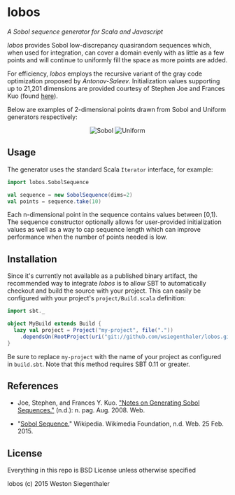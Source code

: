 # lobos
*A Sobol sequence generator for Scala and Javascript*

*lobos* provides Sobol low-discrepancy quasirandom sequences which, when used for integration, can cover a domain evenly with as little as a few points and will continue to uniformly fill the space as more points are added.

For efficiency, *lobos* employs the recursive variant of the gray code optimization proposed by *Antonov-Saleev*.  Initialization values supporting up to 21,201 dimensions are provided courtesy of Stephen Joe and Frances Kuo (found [here](http://web.maths.unsw.edu.au/~fkuo/sobol)).

Below are examples of 2-dimensional points drawn from Sobol and Uniform generators respectively:
<p align="center">
  <img src="http://wsiegenthaler.github.io/lobos/sobol.png" alt="Sobol">
  <img src="http://wsiegenthaler.github.io/lobos/uniform.png" alt="Uniform">
</p>

## Usage

The generator uses the standard Scala ```Iterator``` interface, for example:
```scala
import lobos.SobolSequence

val sequence = new SobolSequence(dims=2)
val points = sequence.take(10)
```
Each n-dimensional point in the sequence contains values between [0,1).  The sequence constructor optionally allows for user-provided initialization values as well as a way to cap sequence length which can improve performance when the number of points needed is low.

## Installation

Since it's currently not available as a published binary artifact, the recommended way to integrate *lobos* is to allow SBT to automatically checkout and build the source with your project.  This can easily be configured with your project's ```project/Build.scala``` definition:

```scala
import sbt._

object MyBuild extends Build {
  lazy val project = Project("my-project", file("."))
    .dependsOn(RootProject(uri("git://github.com/wsiegenthaler/lobos.git")))
}
```
Be sure to replace ```my-project``` with the name of your project as configured in ```build.sbt```.  Note that this method requires SBT 0.11 or greater.

## References

* Joe, Stephen, and Frances Y. Kuo. ["Notes on Generating Sobol Sequences."](http://web.maths.unsw.edu.au/~fkuo/sobol/joe-kuo-notes.pdf) (n.d.): n. pag. Aug. 2008. Web.

* "[Sobol Sequence.](http://en.wikipedia.org/wiki/Sobol_sequence)" Wikipedia. Wikimedia Foundation, n.d. Web. 25 Feb. 2015.

## License

Everything in this repo is BSD License unless otherwise specified

lobos (c) 2015 Weston Siegenthaler
